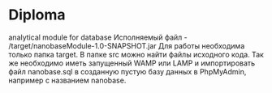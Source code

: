 # Diploma
analytical module for database 
Исполняемый файл  - /target/nanobaseModule-1.0-SNAPSHOT.jar
Для работы необходима только папка target.
В папке src можно найти файлы исходного кода.
Так же необходимо иметь запущенный WAMP или LAMP и импортировать файл nanobase.sql в созданную пустую базу данных в PhpMyAdmin, например с названием nanobase.
